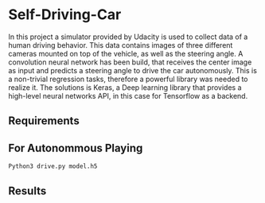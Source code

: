 # Self-Driving-Car

In this project a simulator provided by Udacity is used to collect data of a human driving behavior. This data contains images of three different cameras mounted on top of the vehicle, as well as the steering angle. A convolution neural network has been build, that receives the center image as input and predicts a steering angle to drive the car autonomously. This is a non-trivial regression tasks, therefore a powerful library was needed to realize it. The solutions is Keras, a Deep learning library that provides a high-level neural networks API, in this case for Tensorflow as a backend.

## Requirements


## For Autonommous Playing
```
Python3 drive.py model.h5
```

## Results

